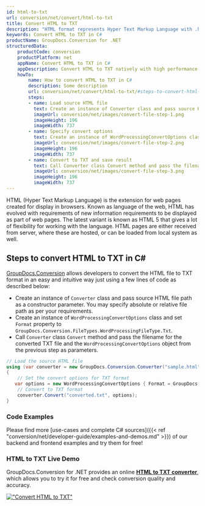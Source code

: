 ```yaml
---
id: html-to-txt
url: conversion/net/convert/html-to-txt
title: Convert HTML to TXT
description: "HTML format represents Hyper Text Markup Language with .html extension. Learn how to convert HTML to TXT file programmatically in C# language using GroupDocs.Conversion for .NET library."
keywords: Convert HTML to TXT in C#
productName: GroupDocs.Conversion for .NET
structuredData:
    productCode: conversion
    productPlatform: net
    appName: Convert HTML to TXT in C#
    appDescription: Convert HTML to TXT natively with high performance using C# language and server side GroupDocs.Conversion for .NET APIs, without the use of any software like Microsoft or Open Office.
    howTo:
        name: How to convert HTML to TXT in C# 
        description: Some description
        url: conversion/net/convert/html-to-txt/#steps-to-convert-html-to-txt-in-c
        steps:
        - name: Load source HTML file 
          text: Create an instance of Converter class and pass source HTML file path as a constructor parameter. You may specify absolute or relative file path as per your requirements. 
          imageUrl: conversion/net/images/convert-file-step-1.png
          imageHeight: 196
          imageWidth: 737
        - name: Specify convert options 
          text: Create an instance of WordProcessingConvertOptions class.
          imageUrl: conversion/net/images/convert-file-step-2.png
          imageHeight: 196
          imageWidth: 737
        - name: Convert to TXT and save result 
          text: Call Converter class Convert method and pass the filename for the converted HTML file and the WordProcessingConvertOptions object from the previous step as parameters.
          imageUrl: conversion/net/images/convert-file-step-3.png
          imageHeight: 196
          imageWidth: 737
---
```


HTML (Hyper Text Markup Language) is the extension for web pages created for display in browsers. Known as language of the web, HTML has evolved with requirements of new information requirements to be displayed as part of web pages. The latest variant is known as HTML 5 that gives a lot of flexibility for working with the language. HTML pages are either received from server, where these are hosted, or can be loaded from local system as well.

## Steps to convert HTML to TXT in C#

[GroupDocs.Conversion](https://products.groupdocs.com/conversion/net) allows developers to convert the HTML file to TXT format in an easy and intuitive way just using a few lines of code as described below:

* Create an instance of `Converter` class and pass source HTML file path as a constructor parameter. You may specify absolute or relative file path as per your requirements. 
* Create an instance of `WordProcessingConvertOptions` class and set `Format` property to `GroupDocs.Conversion.FileTypes.WordProcessingFileType.Txt`.
* Call `Converter` class `Convert` method and pass the filename for the converted TXT file and the `WordProcessingConvertOptions` object from the previous step as parameters.

```csharp
// Load the source HTML file
using (var converter = new GroupDocs.Conversion.Converter("sample.html"))
{
    // Set the convert options for TXT format
   var options = new WordProcessingConvertOptions { Format = GroupDocs.Conversion.FileTypes.WordProcessingFileType.Txt };
    // Convert to TXT format
    converter.Convert("converted.txt", options);
}
```

### Code Examples

Please find more [use-cases and complete C# sources]({{< ref "conversion/net/developer-guide/examples-and-demos.md" >}}) of our backend and frontend examples and try them for free!

### HTML to TXT Live Demo

GroupDocs.Conversion for .NET provides an online [**HTML to TXT converter**](https://products.groupdocs.app/conversion/html-to-txt), which allows you to try it for free and check conversion quality and accuracy.

[!["Convert HTML to TXT"](conversion/net/images/convert-to-txt/convert-html-to-txt.png)](https://products.groupdocs.app/conversion/html-to-txt)